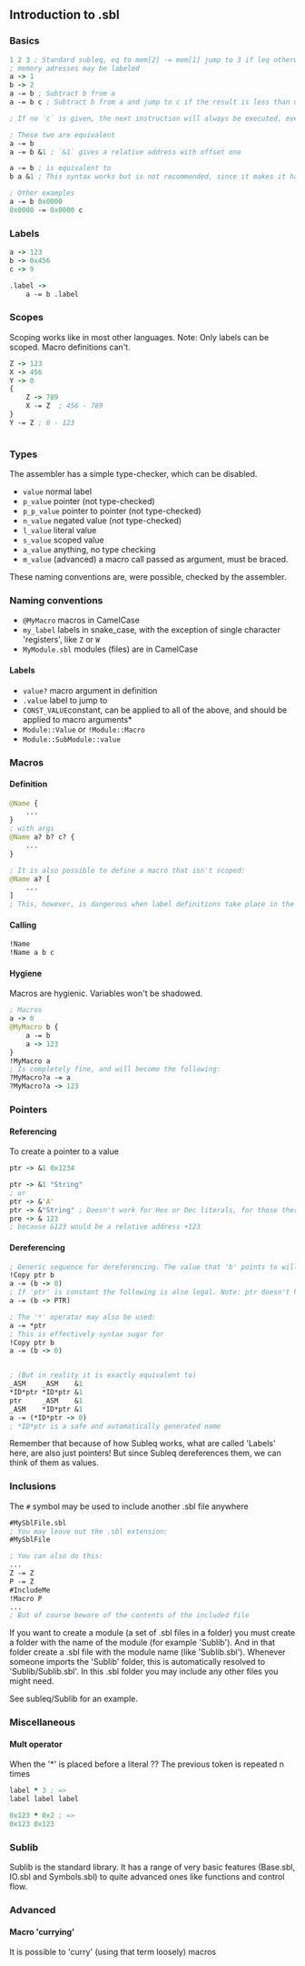 ## Introduction to .sbl

### Basics

```clojure
1 2 3 ; Standard subleq, eq to mem[2] -= mem[1] jump to 3 if leq otherwise next instruction
; memory adresses may be labeled
a -> 1
b -> 2
a -= b ; Subtract b from a
a -= b c ; Subtract b from a and jump to c if the result is less than or equal to zero

; If no `c` is given, the next instruction will always be executed, even if the result is leq

; These two are equivalent
a -= b
a -= b &1 ; `&1` gives a relative address with offset one

a -= b ; is equivalent to
b a &1 ; This syntax works but is not recommended, since it makes it harder for the assembler to give hints

; Other examples
a -= b 0x0000
0x0000 -= 0x0000 c

```

### Labels
```clojure
a -> 123
b -> 0x456
c -> 9

.label ->
    a -= b .label

```

### Scopes
Scoping works like in most other languages. Note: Only labels can be scoped. Macro definitions can't.
```clojure
Z -> 123
X -> 456
Y -> 0
{
    Z -> 789
    X -= Z  ; 456 - 789
}
Y -= Z ; 0 - 123



```


### Types
The assembler has a simple type-checker, which can be disabled.

* `value` normal label
* `p_value` pointer (not type-checked)
* `p_p_value` pointer to pointer (not type-checked)
* `n_value` negated value (not type-checked)
* `l_value` literal value
* `s_value` scoped value
* `a_value` anything, no type checking
* `m_value` (advanced) a macro call passed as argument, must be braced.

These naming conventions are, were possible, checked by the assembler.

### Naming conventions
* `@MyMacro` macros in CamelCase
* `my_label` labels in snake_case, with the exception of single character 'registers', like `Z` or `W`
* `MyModule.sbl` modules (files) are in CamelCase
#### Labels
* `value?`  macro argument in definition
* `.value` label to jump to
* `CONST_VALUE`constant, can be applied to all of the above, and should be applied to macro arguments*
* `Module::Value` or `!Module::Macro`
* `Module::SubModule::value`


### Macros
#### Definition
```clojure
@Name {
    ...
}
; with args
@Name a? b? c? {
    ...
}

; It is also possible to define a macro that isn't scoped:
@Name a? [
    ...
]
; This, however, is dangerous when label definitions take place in the macro, , so it is discouraged.


```
#### Calling
```clojure
!Name
!Name a b c
```

#### Hygiene
Macros are hygienic. Variables won't be shadowed.
```clojure
; Macros
a -> 0
@MyMacro b {
    a -= b
    a -> 123
}
!MyMacro a
; Is completely fine, and will become the following:
?MyMacro?a -= a
?MyMacro?a -> 123
```
### Pointers
#### Referencing
To create a pointer to a value

```clojure
ptr -> &1 0x1234

ptr -> &1 "String"
; or
ptr -> &'A'
ptr -> &"String" ; Doesn't work for Hex or Dec literals, for those there must be a space in beteeen the & and the number
pre -> & 123
; because &123 would be a relative address +123
```

#### Dereferencing
```clojure
; Generic sequence for dereferencing. The value that 'b' points to will be subtracted from 'a'
!Copy ptr b
a -= (b -> 0)
; If 'ptr' is constant the following is also legal. Note: ptr doesn't have to be constant but this syntax will give unexpected results if it isn't
a -= (b -> PTR)

; The '*' operator may also be used:
a -= *ptr
; This is effectively syntax sugar for
!Copy ptr b
a -= (b -> 0)


; (But in reality it is exactly equivalent to)
_ASM    _ASM    &1
*ID*ptr *ID*ptr &1
ptr     _ASM    &1
_ASM    *ID*ptr &1
a -= (*ID*ptr -> 0)
; *ID*ptr is a safe and automatically generated name

```
Remember that because of how Subleq works, what are called 'Labels' here, are also just pointers! But since Subleq dereferences them, we can think of them as values.


### Inclusions
The `#` symbol may be used to include another .sbl file anywhere
```Clojure
#MySblFile.sbl
; You may leave out the .sbl extension:
#MySblFile

; You can also do this:
...
Z -= Z
P -= Z
#IncludeMe
!Macro P
...
; But of course beware of the contents of the included file
```
If you want to create a module (a set of .sbl files in a folder) you must create a folder with the name of the module (for example 'Sublib'). And in that folder create a .sbl file with the module name (like 'Sublib.sbl'). Whenever someone imports the 'Sublib' folder, this is automatically resolved to 'Sublib/Sublib.sbl'. In this .sbl folder you may include any other files you might need.

See subleq/Sublib for an example.

### Miscellaneous
#### Mult operator
When the '*' is placed before a literal ?? The previous token is repeated n times
```clojure
label * 3 ; =>
label label label

0x123 * 0x2 ; =>
0x123 0x123

```

### Sublib
Sublib is the standard library. It has a range of very basic features (Base.sbl, IO.sbl and Symbols.sbl) to quite advanced ones like functions and control flow.

### Advanced
#### Macro 'currying'
It is possible to 'curry' (using that term loosely) macros